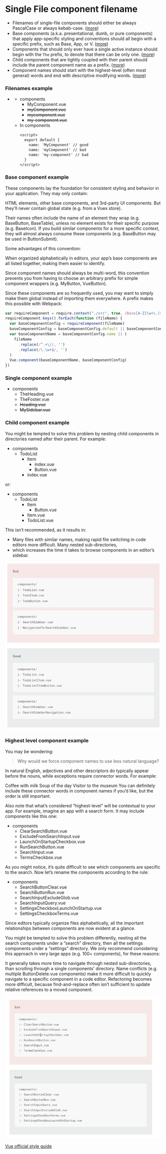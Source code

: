 # Single File component filename

- Filenames of single-file components should either be always PascalCase or always
  kebab-case. ([more](#filenames-example))
- Base components (a.k.a. presentational, dumb, or pure components) that apply app-specific styling and conventions
  should all begin with a specific prefix, such as Base, App, or V. ([more](#base-component-example))
- Components that should only ever have a single active instance should begin with the ```The``` prefix, to denote that
  there can be only one. ([more](#single-component-example))
- Child components that are tightly coupled with their parent should include the parent component name as a
  prefix. ([more](#child-component-example))
- Component names should start with the highest-level (often most general) words and end with descriptive modifying
  words. ([more](#highest-level-component-example))

### Filenames example

- * components
    * MyComponent.vue
    * ~~myComponent.vue~~
    * ~~mycomponent.vue~~
    * ~~my-component.vue~~

  - In components
    ```vue
    <script>
      export default {
        name: 'MyComponent' // good
        name: 'myComponent' // bad
        name: 'my-component' // bad
      }
    </script>

### Base component example

These components lay the foundation for consistent styling and behavior in your application. They may only contain:

HTML elements, other base components, and 3rd-party UI components. But they’ll never contain global state (e.g. from a
Vuex store).

Their names often include the name of an element they wrap (e.g. BaseButton, BaseTable), unless no element exists for
their specific purpose (e.g. BaseIcon). If you build similar components for a more specific context, they will almost
always consume these components (e.g. BaseButton may be used in ButtonSubmit).

Some advantages of this convention:

When organized alphabetically in editors, your app’s base components are all listed together, making them easier to
identify.

Since component names should always be multi-word, this convention prevents you from having to choose an arbitrary
prefix for simple component wrappers (e.g. MyButton, VueButton).

Since these components are so frequently used, you may want to simply make them global instead of importing them
everywhere. A prefix makes this possible with Webpack:

```js
var requireComponent = require.context("./src", true, /Base[A-Z]\w+\.(vue|js)$/)
requireComponent.keys().forEach(function (fileName) {
  var baseComponentConfig = requireComponent(fileName)
  baseComponentConfig = baseComponentConfig.default || baseComponentConfig
  var baseComponentName = baseComponentConfig.name || (
    fileName
      .replace(/^.+\//, '')
      .replace(/\.\w+$/, '')
  )
  Vue.component(baseComponentName, baseComponentConfig)
})
```

### Single component example

* components
    * TheHeading.vue
    * TheFooter.vue
    * ~~Heading.vue~~
    * ~~MySidebar.vue~~

### Child component example

You might be tempted to solve this problem by nesting child components in directories named after their parent. For
example:

* components
    * TodoList
        * Item
            * index.vue
            * Button.vue
        * index.vue

or:

* components
  * TodoList
    * Item
      * Button.vue
    * Item.vue 
    * TodoList.vue

This isn’t recommended, as it results in:

- Many files with similar names, making rapid file switching in code editors more difficult. Many nested sub-directories,
- which increases the time it takes to browse components in an editor’s sidebar.

![Child component example](images/tightly-coupled-image-1.png)


### Highest level component example

You may be wondering:

> Why would we force component names to use less natural language?

In natural English, adjectives and other descriptors do typically appear before the nouns, while exceptions require connector words. For example:

Coffee with milk
Soup of the day
Visitor to the museum
You can definitely include these connector words in component names if you’d like, but the order is still important.

Also note that what’s considered “highest-level” will be contextual to your app. For example, imagine an app with a search form. It may include components like this one:

* components
  * ClearSearchButton.vue
  * ExcludeFromSearchInput.vue
  * LaunchOnStartupCheckbox.vue
  * RunSearchButton.vue
  * SearchInput.vue
  * TermsCheckbox.vue


As you might notice, it’s quite difficult to see which components are specific to the search. Now let’s rename the components according to the rule:

* components
  * SearchButtonClear.vue
  * SearchButtonRun.vue
  * SearchInputExcludeGlob.vue
  * SearchInputQuery.vue
  * SettingsCheckboxLaunchOnStartup.vue
  * SettingsCheckboxTerms.vue


Since editors typically organize files alphabetically, all the important relationships between components are now evident at a glance.

You might be tempted to solve this problem differently, nesting all the search components under a “search” directory, then all the settings components under a “settings” directory. We only recommend considering this approach in very large apps (e.g. 100+ components), for these reasons:

It generally takes more time to navigate through nested sub-directories, than scrolling through a single components' directory.
Name conflicts (e.g. multiple ButtonDelete.vue components) make it more difficult to quickly navigate to a specific component in a code editor.
Refactoring becomes more difficult, because find-and-replace often isn’t sufficient to update relative references to a moved component.

![highest level component](images/highest-level-component.png)


[Vue official style guide](https://vuejs.org/v2/style-guide/#Multi-word-component-names-essential)
